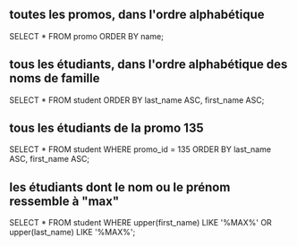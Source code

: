 ## toutes les promos, dans l'ordre alphabétique

SELECT * FROM promo ORDER BY name;

## tous les étudiants, dans l'ordre alphabétique des noms de famille
SELECT * FROM student ORDER BY last_name ASC, first_name ASC;

## tous les étudiants de la promo 135

SELECT * FROM student WHERE promo_id = 135 ORDER BY last_name ASC, first_name ASC;


## les étudiants dont le nom ou le prénom ressemble à "max"
SELECT * FROM student WHERE upper(first_name) LIKE '%MAX%' OR upper(last_name) LIKE '%MAX%';

